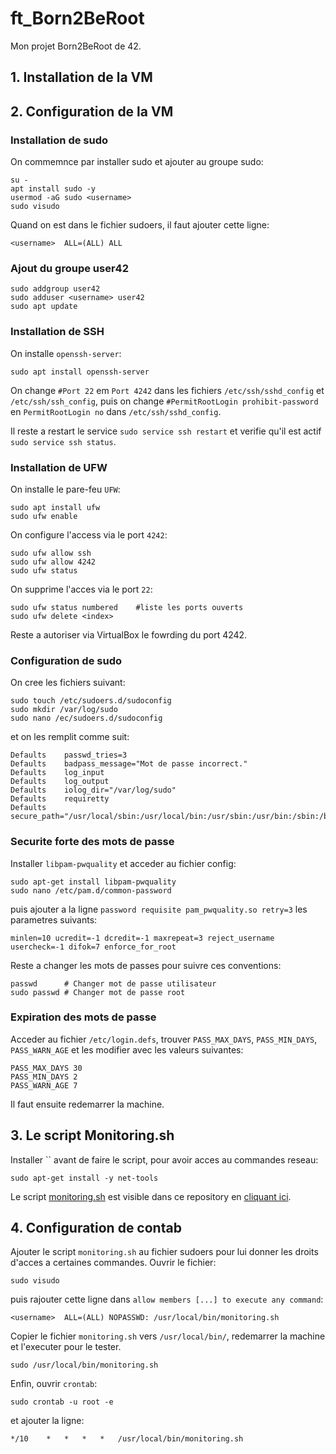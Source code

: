# ft_Born2BeRoot
Mon projet Born2BeRoot de 42.

## 1. Installation de la VM

## 2. Configuration de la VM
### Installation de sudo

On commemnce par installer sudo et ajouter <username>
au groupe sudo:

```console
su -
apt install sudo -y
usermod -aG sudo <username>
sudo visudo
```

Quand on est dans le fichier sudoers,
il faut ajouter cette ligne:
```
<username>	ALL=(ALL) ALL
```

### Ajout du groupe user42

```console
sudo addgroup user42
sudo adduser <username> user42
sudo apt update
```

### Installation de SSH

On installe `openssh-server`:
```console
sudo apt install openssh-server
```

On change `#Port 22` em `Port 4242` dans les fichiers `/etc/ssh/sshd_config` et `/etc/ssh/ssh_config`, puis on change `#PermitRootLogin prohibit-password` en `PermitRootLogin no` dans `/etc/ssh/sshd_config`.

Il reste a restart le service `sudo service ssh restart` et verifie qu'il est actif `sudo service ssh status`.

### Installation de UFW

On installe le pare-feu `UFW`:
```console
sudo apt install ufw
sudo ufw enable
```

On configure l'access via le port `4242`:
```console
sudo ufw allow ssh
sudo ufw allow 4242
sudo ufw status
```

On supprime l'acces via le port `22`:
```console
sudo ufw status numbered	#liste les ports ouverts
sudo ufw delete <index>
```

Reste a autoriser via VirtualBox le fowrding du port 4242.

### Configuration de sudo

On cree les fichiers suivant:
```console
sudo touch /etc/sudoers.d/sudoconfig
sudo mkdir /var/log/sudo
sudo nano /ec/sudoers.d/sudoconfig
```

et on les remplit comme suit:
```
Defaults	passwd_tries=3
Defaults	badpass_message="Mot de passe incorrect."
Defaults	log_input
Defaults	log_output
Defaults	iolog_dir="/var/log/sudo"
Defaults	requiretty
Defaults	secure_path="/usr/local/sbin:/usr/local/bin:/usr/sbin:/usr/bin:/sbin:/bin:/snap/bin"
```

### Securite forte des mots de passe

Installer `libpam-pwquality` et acceder au fichier config:
```console
sudo apt-get install libpam-pwquality
sudo nano /etc/pam.d/common-password
```

puis ajouter a la ligne `password requisite pam_pwquality.so retry=3` les parametres suivants:
```
minlen=10 ucredit=-1 dcredit=-1 maxrepeat=3 reject_username usercheck=-1 difok=7 enforce_for_root
```

Reste a changer les mots de passes pour suivre ces conventions:
```console
passwd		# Changer mot de passe utilisateur
sudo passwd	# Changer mot de passe root
```

### Expiration des mots de passe

Acceder au fichier `/etc/login.defs`, trouver `PASS_MAX_DAYS`, `PASS_MIN_DAYS`, `PASS_WARN_AGE` et les modifier avec les valeurs suivantes:
```console
PASS_MAX_DAYS 30
PASS_MIN_DAYS 2
PASS_WARN_AGE 7
```
Il faut ensuite redemarrer la machine.

## 3. Le script Monitoring.sh

Installer `` avant de faire le script, pour avoir acces au commandes reseau:
```console
sudo apt-get install -y net-tools
```

Le script [monitoring.sh](../monitoring.sh) est visible dans ce repository en [cliquant ici](./monitoring.sh).

## 4. Configuration de contab

Ajouter le script `monitoring.sh` au fichier sudoers pour lui donner les droits d'acces a certaines commandes. Ouvrir le fichier:
```console
sudo visudo
```

puis rajouter cette ligne dans `allow members [...] to execute any command`:
```console
<username>	ALL=(ALL) NOPASSWD: /usr/local/bin/monitoring.sh
```

Copier le fichier `monitoring.sh` vers `/usr/local/bin/`, redemarrer la machine et l'executer pour le tester.
```console
sudo /usr/local/bin/monitoring.sh
```

Enfin, ouvrir `crontab`:
```console
sudo crontab -u root -e
```

et ajouter la ligne:
```
*/10	*	*	*	*	/usr/local/bin/monitoring.sh
```
